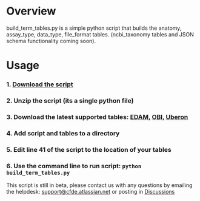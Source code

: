 # Overview

build_term_tables.py is a simple python script that builds the anatomy, assay_type, data_type, file_format tables. (ncbi_taxonomy tables and JSON schema functionality coming soon). 

# Usage

### 1. [Download the script](https://github.com/nih-cfde/published-documentation/files/6213409/build_term_tables.py.zip)

### 2. Unzip the script (its a single python file)

### 3. Download the latest supported tables: [EDAM](https://docs.nih-cfde.org/en/latest/c2m2/draft-C2M2_external_CV_term_table_generator_script/external_CV_reference_files/EDAM.version_1.25.tsv), [OBI](https://docs.nih-cfde.org/en/latest/c2m2/draft-C2M2_external_CV_term_table_generator_script/external_CV_reference_files/OBI.version_2020-12-16.obo), [Uberon](https://docs.nih-cfde.org/en/latest/c2m2/draft-C2M2_external_CV_term_table_generator_script/external_CV_reference_files/uberon.version_2019-06-27.obo)

### 4. Add script and tables to a directory

### 5. Edit line 41 of the script to the location of your tables

### 6. Use the command line to run script: `python build_term_tables.py`

This script is still in beta, please contact us with any questions by emailing the helpdesk: support@cfde.atlassian.net or posting in [Discussions](https://github.com/nih-cfde/published-documentation/discussions)
